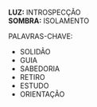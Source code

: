 **LUZ:** INTROSPECÇÃO  
**SOMBRA:** ISOLAMENTO

PALAVRAS-CHAVE:
- SOLIDÃO
- GUIA
- SABEDORIA
- RETIRO
- ESTUDO
- ORIENTAÇÃO